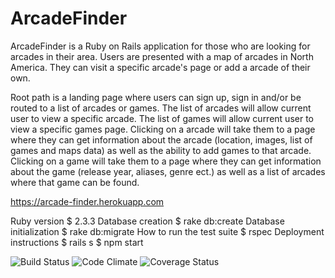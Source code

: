 # ArcadeFinder


ArcadeFinder is a Ruby on Rails application for those who are looking for arcades in their area. Users are presented with a map of arcades in North America. They can visit a specific arcade's page or add a arcade of their own.

Root path is a landing page where users can sign up, sign in and/or be routed to a list of arcades or games. The list of arcades will allow current user to view a specific arcade.
The list of games will allow current user to view a specific games page. Clicking on a arcade will take them to a page where they can get information about the arcade (location, images, list of games and maps data) as well as the ability to add games to that arcade. Clicking on a game will take them to a page where they can get information about the game (release year, aliases, genre ect.) as well as a list of arcades where that game can be found.

https://arcade-finder.herokuapp.com

Ruby version $ 2.3.3
Database creation $ rake db:create
Database initialization $ rake db:migrate
How to run the test suite $ rspec
Deployment instructions $ rails s $ npm start

![Build Status](https://codeship.com/projects/9b99ec30-ef7d-0134-dc5d-06835e321a69/status?branch=master)
![Code Climate](https://codeclimate.com/github/wsierradev/ArcadeFinder.png)
![Coverage Status](https://coveralls.io/repos/wsierradev/ArcadeFinder/badge.png)
